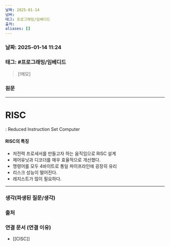 ```yaml
---
날짜: 2025-01-14
넘버: 
태그: 프로그래밍/임베디드
출처: 
aliases: []
---
```

### 날짜:  2025-01-14 11:24

### 태그: #프로그래밍/임베디드 

>[!메모]
>

### 원문
---
# RISC
: Reduced Instruction Set Computer
#### **RISC**의 특징
- 저전력 프로세서를 만들고자 하는 움직임으로 RISC 설계
- 제어유닛과 디코더를 매우 효율적으로 개선했다.
- 명령어를 모두 4바이트로 통일 파이프라인에 굉장히 유리
- 리스크 성능이 떨어진다.
- 레지스트가 많이 필요하다.

---
### 생각(파생된 질문/생각)

### 출처

### 연결 문서 (연결 이유)
- [[CISC]]